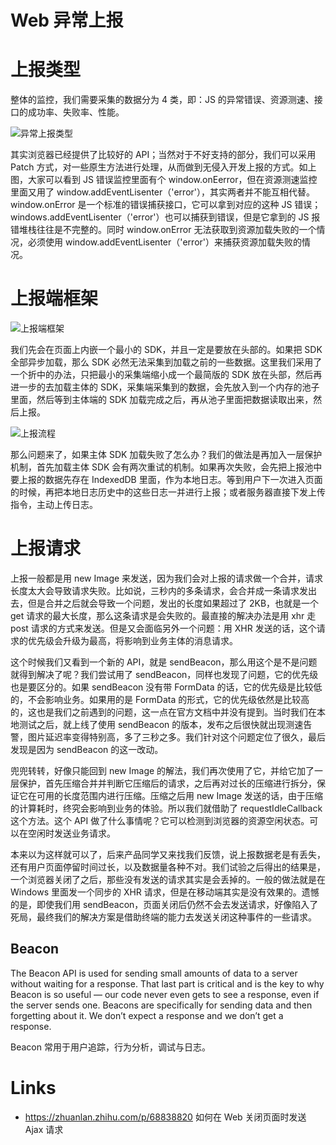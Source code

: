 # Web 异常上报

# 上报类型

整体的监控，我们需要采集的数据分为 4 类，即：JS 的异常错误、资源测速、接口的成功率、失败率、性能。

![异常上报类型](https://assets.ng-tech.icu/item/20230510140519.png)

其实浏览器已经提供了比较好的 API；当然对于不好支持的部分，我们可以采用 Patch 方式，对一些原生方法进行处理，从而做到无侵入开发上报的方式。如上图，大家可以看到 JS 错误监控里面有个 window.onEerror，但在资源测速监控里面又用了 window.addEventLisenter（'error'），其实两者并不能互相代替。window.onError 是一个标准的错误捕获接口，它可以拿到对应的这种 JS 错误；windows.addEventLisenter（'error'）也可以捕获到错误，但是它拿到的 JS 报错堆栈往往是不完整的。同时 window.onError 无法获取到资源加载失败的一个情况，必须使用 window.addEventLisenter（'error'）来捕获资源加载失败的情况。

# 上报端框架

![上报端框架](https://assets.ng-tech.icu/item/20230510140536.png)

我们先会在页面上内嵌一个最小的 SDK，并且一定是要放在头部的。如果把 SDK 全部异步加载，那么 SDK 必然无法采集到加载之前的一些数据。这里我们采用了一个折中的办法，只把最小的采集端缩小成一个最简版的 SDK 放在头部，然后再进一步的去加载主体的 SDK，采集端采集到的数据，会先放入到一个内存的池子里面，然后等到主体端的 SDK 加载完成之后，再从池子里面把数据读取出来，然后上报。

![上报流程](https://assets.ng-tech.icu/item/20230510140604.png)

那么问题来了，如果主体 SDK 加载失败了怎么办？我们的做法是再加入一层保护机制，首先加载主体 SDK 会有两次重试的机制。如果再次失败，会先把上报池中要上报的数据先存在 IndexedDB 里面，作为本地日志。等到用户下一次进入页面的时候，再把本地日志历史中的这些日志一并进行上报；或者服务器直接下发上传指令，主动上传日志。

# 上报请求

上报一般都是用 new Image 来发送，因为我们会对上报的请求做一个合并，请求长度太大会导致请求失败。比如说，三秒内的多条请求，会合并成一条请求发出去，但是合并之后就会导致一个问题，发出的长度如果超过了 2KB，也就是一个 get 请求的最大长度，那么这条请求是会失败的。最直接的解决办法是用 xhr 走 post 请求的方式来发送。但是又会面临另外一个问题：用 XHR 发送的话，这个请求的优先级会升级为最高，将影响到业务主体的消息请求。

这个时候我们又看到一个新的 API，就是 sendBeacon，那么用这个是不是问题就得到解决了呢？我们尝试用了 sendBeacon，同样也发现了问题，它的优先级也是要区分的。如果 sendBeacon 没有带 FormData 的话，它的优先级是比较低的，不会影响业务。如果用的是 FormData 的形式，它的优先级依然是比较高的，这也是我们之前遇到的问题，这一点在官方文档中并没有提到。当时我们在本地测试之后，就上线了使用 sendBeacon 的版本，发布之后很快就出现测速告警，图片延迟率变得特别高，多了三秒之多。我们针对这个问题定位了很久，最后发现是因为 sendBeacon 的这一改动。

兜兜转转，好像只能回到 new Image 的解法，我们再次使用了它，并给它加了一层保护，首先压缩合并并判断它压缩后的请求，之后再对过长的压缩进行拆分，保证它在可用的长度范围内进行压缩。压缩之后用 new Image 发送的话，由于压缩的计算耗时，终究会影响到业务的体验。所以我们就借助了 requestIdleCallback 这个方法。这个 API 做了什么事情呢？它可以检测到浏览器的资源空闲状态。可以在空闲时发送业务请求。

本来以为这样就可以了，后来产品同学又来找我们反馈，说上报数据老是有丢失，还有用户页面停留时间过长，以及数据量各种不对。我们试验之后得出的结果是，一个浏览器关闭了之后，那些没有发送的请求其实是会丢掉的。一般的做法就是在 Windows 里面发一个同步的 XHR 请求，但是在移动端其实是没有效果的。遗憾的是，即使我们用 sendBeacon，页面关闭后仍然不会去发送请求，好像陷入了死局，最终我们的解决方案是借助终端的能力去发送关闭这种事件的一些请求。

## Beacon

The Beacon API is used for sending small amounts of data to a server without waiting for a response. That last part is critical and is the key to why Beacon is so useful — our code never even gets to see a response, even if the server sends one. Beacons are specifically for sending data and then forgetting about it. We don’t expect a response and we don’t get a response.

Beacon 常用于用户追踪，行为分析，调试与日志。

# Links

- https://zhuanlan.zhihu.com/p/68838820 如何在 Web 关闭页面时发送 Ajax 请求
